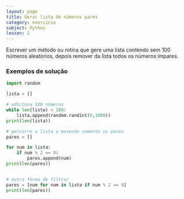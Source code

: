 ```yaml
---
layout: page
title: Gerar lista de números pares
category: exercicio
subject: Python
lesson: 2
---
```

Escrever um método ou rotina que gere uma lista contendo sem 100 números aleatórios, depois remover da lista todos os números ímpares.

### Exemplos de solução
```python
import random

lista = []

# adiciona 100 números
while len(lista) < 100:
    lista.append(random.randint(0,1000))
print(len(lista))

# percorre a lista e movendo somente os pares
pares = []

for num in lista:
    if num % 2 == 0:
        pares.append(num)        
print(len(pares))


# outra forma de filtrar
pares = [num for num in lista if num % 2 == 0]
print(len(pares))
```

